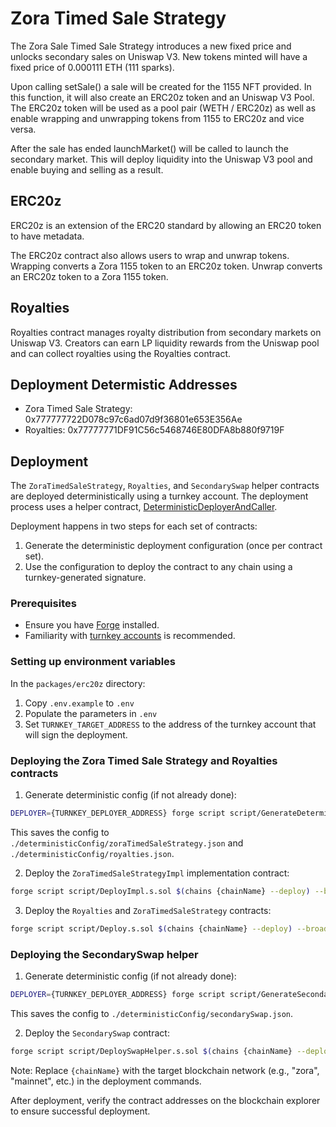 # Zora Timed Sale Strategy

The Zora Sale Timed Sale Strategy introduces a new fixed price and unlocks secondary sales on Uniswap V3. New tokens minted will have a fixed price of 0.000111 ETH (111 sparks).

Upon calling setSale() a sale will be created for the 1155 NFT provided. In this function, it will also create an ERC20z token and an Uniswap V3 Pool. The ERC20z token will be used as a pool pair (WETH / ERC20z) as well as enable wrapping and unwrapping tokens from 1155 to ERC20z and vice versa.

After the sale has ended launchMarket() will be called to launch the secondary market. This will deploy liquidity into the Uniswap V3 pool and enable buying and selling as a result.

## ERC20z

ERC20z is an extension of the ERC20 standard by allowing an ERC20 token to have metadata.

The ERC20z contract also allows users to wrap and unwrap tokens. Wrapping converts a Zora 1155 token to an ERC20z token. Unwrap converts an ERC20z token to a Zora 1155 token.

## Royalties

Royalties contract manages royalty distribution from secondary markets on Uniswap V3. Creators can earn LP liquidity rewards from the Uniswap pool and can collect royalties using the Royalties contract.

## Deployment Determistic Addresses

- Zora Timed Sale Strategy: 0x777777722D078c97c6ad07d9f36801e653E356Ae
- Royalties: 0x77777771DF91C56c5468746E80DFA8b880f9719F

## Deployment

The `ZoraTimedSaleStrategy`, `Royalties`, and `SecondarySwap` helper contracts are deployed deterministically using a turnkey account. The deployment process uses a helper contract, [DeterministicDeployerAndCaller](../../packages/shared-contracts/src/deployment/DeterministicDeployerAndCaller.sol).

Deployment happens in two steps for each set of contracts:

1. Generate the deterministic deployment configuration (once per contract set).
2. Use the configuration to deploy the contract to any chain using a turnkey-generated signature.

### Prerequisites

- Ensure you have [Forge](https://book.getfoundry.sh/getting-started/installation) installed.
- Familiarity with [turnkey accounts](https://docs.turnkey.com/) is recommended.

### Setting up environment variables

In the `packages/erc20z` directory:

1. Copy `.env.example` to `.env`
2. Populate the parameters in `.env`
3. Set `TURNKEY_TARGET_ADDRESS` to the address of the turnkey account that will sign the deployment.

### Deploying the Zora Timed Sale Strategy and Royalties contracts

1. Generate deterministic config (if not already done):

```bash
DEPLOYER={TURNKEY_DEPLOYER_ADDRESS} forge script script/GenerateDeterministicParams.s.sol $(chains zora --deploy) --ffi
```

This saves the config to `./deterministicConfig/zoraTimedSaleStrategy.json` and `./deterministicConfig/royalties.json`.

2. Deploy the `ZoraTimedSaleStrategyImpl` implementation contract:

```bash
forge script script/DeployImpl.s.sol $(chains {chainName} --deploy) --broadcast --verify
```

3. Deploy the `Royalties` and `ZoraTimedSaleStrategy` contracts:

```bash
forge script script/Deploy.s.sol $(chains {chainName} --deploy) --broadcast --verify --ffi
```

### Deploying the SecondarySwap helper

1. Generate deterministic config (if not already done):

```bash
DEPLOYER={TURNKEY_DEPLOYER_ADDRESS} forge script script/GenerateSecondarySwapDeterministicParams.s $(chains zora --deploy) --ffi
```

This saves the config to `./deterministicConfig/secondarySwap.json`.

2. Deploy the `SecondarySwap` contract:

```bash
forge script script/DeploySwapHelper.s.sol $(chains {chainName} --deploy) --broadcast --verify --ffi
```

Note: Replace `{chainName}` with the target blockchain network (e.g., "zora", "mainnet", etc.) in the deployment commands.

After deployment, verify the contract addresses on the blockchain explorer to ensure successful deployment.
